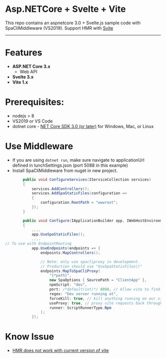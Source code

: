# Asp.NETCore + Svelte + Vite

This repo contains an aspnetcore 3.0 + Svelte.js sample code with SpaCliMiddleware (VS2019).
Support HMR with [Svite](https://github.com/dominikg/svite)
 
---

# Features

- **ASP.NET Core 3.x**
  - Web API
- **Svelte 3.x**
- **Vite 1.x**

# Prerequisites:
 * nodejs > 8
 * VS2019 or VS Code
 * dotnet core - [NET Core SDK 3.0 (or later)](https://www.microsoft.com/net/download/core) for Windows, Mac, or Linux

# Use Middleware
- If you are using `dotnet run`, make sure navigate to applicationUrl defined in lunchSettings.json (port 5088 in this example)
- Install SpaCliMiddleware from nuget in new project.
```csharp
        public void ConfigureServices(IServiceCollection services)
        {
            services.AddControllers();
            services.AddSpaStaticFiles(configuration =>
            {
                configuration.RootPath = "wwwroot";
            });
        }
```
```csharp
        public void Configure(IApplicationBuilder app, IWebHostEnvironment env)
        {
            ....
            app.UseSpaStaticFiles();
            ....
// To use with EndpointRouting
            app.UseEndpoints(endpoints => {
                endpoints.MapControllers();

                // Note: only use spacliproxy in development. 
                // Production should use "UseSpaStaticFiles()"
                endpoints.MapToSpaCliProxy(
                    "{*path}",
                    new SpaOptions { SourcePath = "ClientApp" },
                    npmScript: "dev",
                    port: /*default(int)*/ 8080, // Allow vite to find own port
                    regex: "Dev server running at",
                    forceKill: true, // kill anything running on our vite port
                    useProxy: true, // proxy vite requests back through our aspnet server
                    runner: ScriptRunnerType.Npm
                );
            });
```

# Know Issue
- [HMR does not work with current version of vite](https://github.com/dominikg/svite/issues/17) 